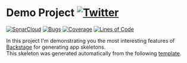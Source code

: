 #  Demo Project [![Twitter](https://img.shields.io/twitter/follow/piotr_minkowski.svg?style=social&logo=twitter&label=Follow%20Me)](https://twitter.com/piotr_minkowski)

[![SonarCloud](https://sonarcloud.io/images/project_badges/sonarcloud-black.svg)](https://sonarcloud.io/dashboard?id=piomin_sodo-meetup)
[![Bugs](https://sonarcloud.io/api/project_badges/measure?project=piomin_sodo-meetup&metric=bugs)](https://sonarcloud.io/dashboard?id=piomin_sodo-meetup)
[![Coverage](https://sonarcloud.io/api/project_badges/measure?project=piomin_sodo-meetup&metric=coverage)](https://sonarcloud.io/dashboard?id=piomin_sodo-meetup)
[![Lines of Code](https://sonarcloud.io/api/project_badges/measure?project=piomin_sodo-meetup&metric=ncloc)](https://sonarcloud.io/dashboard?id=piomin_sodo-meetup)

In this project I'm demonstrating you the most interesting features of [Backstage](https://backstage.io/) for generating app skeletons. \
This skeleton was generated automatically from the following [template](https://github.com/piomin/backstage-templates/blob/master/templates/spring-boot-basic/template.yaml).